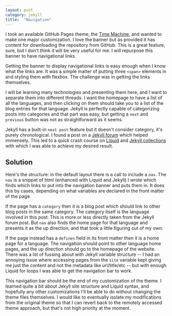 ```yaml
---
layout: post
category: jekyll
title:  "Navigation"
---
```


I took an available GitHub Pages theme, the [Time Machine](https://pages-themes.github.io/time-machine/), and wanted to make one major customization. I love the banner but as provided it has content for downloading the repository from GitHub. This is a great feature, sure, but I don't think it will be very useful for me. I will repurpose this banner to have navigational links.

Getting the banner to display navigational links is easy enough when I know what the links are. It was a simple matter of putting three `<span>` elements in and styling them with flexbox. The challenge was in getting the links themselves.

I will be learning many technologies and presenting them here, and I want to separate them into different threads. I want the homepage to have a list of all the languages, and then clicking on them should take you to a list of the blog entries for that language. Jekyll is perfectly capable of categorizing posts into categories and that part was easy, but getting a `next` and `previous` button was not as straightforward as it seems.

Jekyll has a built-in `next post` feature but it doesn't consider category, it's purely chronological. I found a post on a [Jekyll forum](https://talk.jekyllrb.com/t/how-to-link-to-next-and-previous-posts-for-same-blog-category/629) which helped immensely. This led to a quick crash course on [Liquid](https://shopify.github.io/liquid/) and [Jekyll collections](https://jekyllrb.com/docs/collections/) with which I was able to achieve my desired result.

## Solution

Here's the structure: in the default layout there is a call to include a `nav`. The `nav` is a snippet of html (enhanced with Liquid and Jekyll) I wrote which finds which links to put into the navigation banner and puts them in. It does this by cases, depending on what variables are declared in the front matter of the page.

If the page has a `category` then it is a blog post which should link to other blog posts in the same category. The category itself is the language involved in this post. This is more or less directly taken from the Jekyll forum post. But `nav` also finds the home page for that language and presents it as the up direction, and that took a little figuring out of my own.

If the page instead has a `defines` field in its front matter then it is a home page for a language. The navigation should point to other language home pages, and the up direction should go to the homepage of the website. There was a lot of fussing about with Jekyll variable structure -- I had an annoying issue where accessing pages from the `site` variable kept giving me just the content and not the metadata like url/title/etc -- but with enough Liquid for loops I was able to get the navigation bar to work.

This navigation bar should be the end of my customization of the theme. I learned quite a bit about Jekyll site structure and Liquid syntax, and hopefully any other customizations I'll be able to do without changing the theme files themselves. I would like to eventually isolate my modifications from the original theme so that I can revert back to the remotely accessed theme approach, but that's not high priority at the moment.
